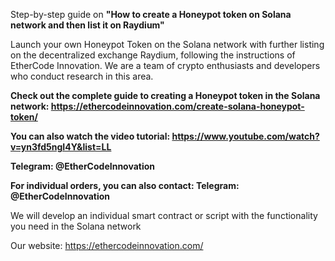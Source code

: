 Step-by-step guide on __"How to create a Honeypot token on Solana network and then list it on Raydium"__

Launch your own Honeypot Token on the Solana network with further listing on the decentralized exchange Raydium, following the instructions of EtherCode Innovation. 
We are a team of crypto enthusiasts and developers who conduct research in this area.

__Check out the complete guide to creating a Honeypot token in the Solana network:
https://ethercodeinnovation.com/create-solana-honeypot-token/__

__You can also watch the video tutorial: https://www.youtube.com/watch?v=yn3fd5ngI4Y&list=LL__

__Telegram: @EtherCodeInnovation__

__For individual orders, you can also contact: Telegram: @EtherCodeInnovation__

We will develop an individual smart contract or script with the functionality you need in the Solana network

Our website: https://ethercodeinnovation.com/
